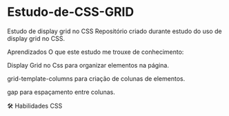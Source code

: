 # Estudo-de-CSS-GRID

Estudo de display grid no CSS
Repositório criado durante estudo do uso de display grid no CSS.

Aprendizados
O que este estudo me trouxe de conhecimento:

Display Grid no Css para organizar elementos na página.

grid-template-columns para criação de colunas de elementos.

gap para espaçamento entre colunas.

🛠 Habilidades
CSS
 
